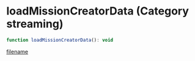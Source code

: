 # loadMissionCreatorData (Category streaming)

```js
function loadMissionCreatorData(): void
```

[filename](loadMissionCreatorData_m.md ':include')